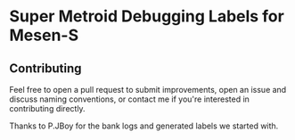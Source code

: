 
# Super Metroid Debugging Labels for Mesen-S

## Contributing

Feel free to open a pull request to submit improvements, open an issue and discuss naming conventions, or contact me if you're interested in contributing directly.

Thanks to P.JBoy for the bank logs and generated labels we started with.
